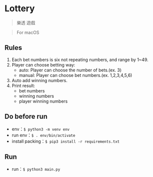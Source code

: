# Lottery

> 樂透 遊戲

> For macOS

## Rules
1. Each bet numbers is six not repeating numbers, and range by 1~49.
2. Player can choose betting way:
    - auto: Player can choose the number of bets.(ex. 3)
    - manual: Player can choose bet numbers.(ex. 1,2,3,4,5,6)
3. Auto add winning numbers.
4. Print result:
    - bet numbers
    - winning numbers
    - player winning numbers

## Do before run
- env：`$ python3 -m venv env`
- run env：`$ . env/bin/activate`
- install packing：`$ pip3 install -r requirements.txt`

## Run
- run：`$ python3 main.py`
